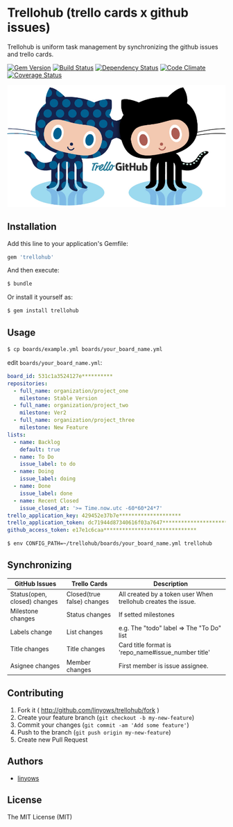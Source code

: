 Trellohub (trello cards x github issues)
========================================

Trellohub is uniform task management by synchronizing the github issues and trello cards.

[![Gem Version](https://badge.fury.io/rb/trellohub.png)][gem]
[![Build Status](https://secure.travis-ci.org/linyows/trellohub.png?branch=master)][travis]
[![Dependency Status](https://gemnasium.com/linyows/trellohub.png?travis)][gemnasium]
[![Code Climate](https://codeclimate.com/github/linyows/trellohub.png)][codeclimate]
[![Coverage Status](https://coveralls.io/repos/linyows/trellohub/badge.png?branch=master)][coveralls]

[gem]: https://rubygems.org/gems/trellohub
[travis]: http://travis-ci.org/linyows/trellohub
[gemnasium]: https://gemnasium.com/linyows/trellohub
[codeclimate]: https://codeclimate.com/github/linyows/trellohub
[coveralls]: https://coveralls.io/r/linyows/trellohub

<p align=center><img src="https://raw.githubusercontent.com/linyows/trellohub/master/images/forktocat.png" alt="trellohub"></p>

Installation
------------

Add this line to your application's Gemfile:

```ruby
gem 'trellohub'
```

And then execute:

```sh
$ bundle
```

Or install it yourself as:

```sh
$ gem install trellohub
```

Usage
-----

```sh
$ cp boards/example.yml boards/your_board_name.yml
```

edit `boards/your_board_name.yml`:

```yml
board_id: 531c1a3524127e**********
repositories:
  - full_name: organization/project_one
    milestone: Stable Version
  - full_name: organization/project_two
    milestone: Ver2
  - full_name: organization/project_three
    milestone: New Feature
lists:
  - name: Backlog
    default: true
  - name: To Do
    issue_label: to do
  - name: Doing
    issue_label: doing
  - name: Done
    issue_label: done
  - name: Recent Closed
    issue_closed_at: '>= Time.now.utc -60*60*24*7'
trello_application_key: 429452e37b7e********************
trello_application_token: dc71944d87340616f03a7647****************************************
github_access_token: e17e1c6caa******************************
```

```sh
$ env CONFIG_PATH=~/trellohub/boards/your_board_name.yml trellohub
```

Synchronizing
-------------

GitHub Issues                | Trello Cards               | Description
-------------                | ------------               | -----------
Status(open, closed) changes | Closed(true false) changes | All created by a token user When trellohub creates the issue.
Milestone changes            | Status changes             | If setted milestones
Labels change                | List changes               | e.g. The "todo" label => The "To Do" list
Title changes                | Title changes              | Card title format is 'repo_name#issue_number title'
Asignee changes              | Member changes             | First member is issue assignee.

Contributing
------------

1. Fork it ( http://github.com/linyows/trellohub/fork )
2. Create your feature branch (`git checkout -b my-new-feature`)
3. Commit your changes (`git commit -am 'Add some feature'`)
4. Push to the branch (`git push origin my-new-feature`)
5. Create new Pull Request

Authors
-------

- [linyows](https://github.com/linyows)

License
-------

The MIT License (MIT)
